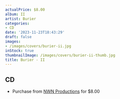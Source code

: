 ```yaml
---
actualPrice: $8.00
album: II
artist: Burier
categories:
- CD
date: '2023-11-23T18:43:29'
draft: false
images:
- /images/covers/burier-ii.jpg
inStock: true
thumbnailImage: /images/covers/burier-ii-thumb.jpg
title: Burier - II
---
```


## CD
* Purchase from [NWN Productions](http://shop.nwnprod.com/index.php?route=product/product&path=93&product_id=26974&sort=pd.name&order=ASC) for $8.00
